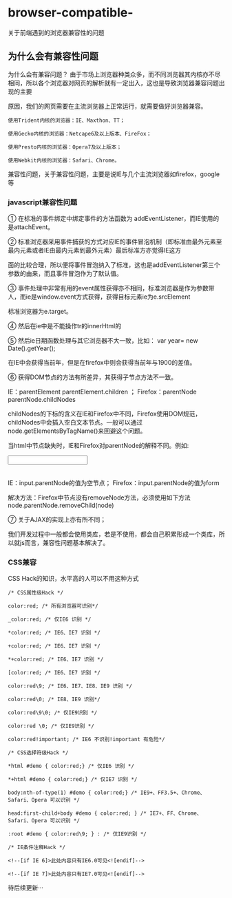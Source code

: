 # browser-compatible-
关于前端遇到的浏览器兼容性的问题

## 为什么会有兼容性问题
为什么会有兼容问题？
由于市场上浏览器种类众多，而不同浏览器其内核亦不尽相同，所以各个浏览器对网页的解析就有一定出入，这也是导致浏览器兼容问题出现的主要

原因，我们的网页需要在主流浏览器上正常运行，就需要做好浏览器兼容。

```
使用Trident内核的浏览器：IE、Maxthon、TT；

使用Gecko内核的浏览器：Netcape6及以上版本、FireFox；

使用Presto内核的浏览器：Opera7及以上版本；

使用Webkit内核的浏览器：Safari、Chrome。
```

兼容性问题，关于兼容性问题，主要是说IE与几个主流浏览器如firefox，google等

### javascript兼容性问题
① 在标准的事件绑定中绑定事件的方法函数为 addEventListener，而IE使用的是attachEvent。

② 标准浏览器采用事件捕获的方式对应IE的事件冒泡机制（即标准由最外元素至最内元素或者IE由最内元素到最外元素）最后标准方亦觉得IE这方

面的比较合理，所以便将事件冒泡纳入了标准，这也是addEventListener第三个参数的由来，而且事件冒泡作为了默认值。

③ 事件处理中非常有用的event属性获得亦不相同，标准浏览器是作为参数带人，而ie是window.event方式获得，获得目标元素ie为e.srcElement

标准浏览器为e.target。

④ 然后在ie中是不能操作tr的innerHtml的

⑤ 然后ie日期函数处理与其它浏览器不大一致，比如： var year= new Date().getYear();

在IE中会获得当前年，但是在firefox中则会获得当前年与1900的差值。

⑥  获得DOM节点的方法有所差异，其获得子节点方法不一致。

IE：parentElement parentElement.children ； Firefox：parentNode parentNode.childNodes

childNodes的下标的含义在IE和Firefox中不同，Firefox使用DOM规范，childNodes中会插入空白文本节点。一般可以通过node.getElementsByTagName()来回避这个问题。

当html中节点缺失时，IE和Firefox对parentNode的解释不同。例如:

<form>  <table>   <input/>  </table> </form> IE：input.parentNode的值为空节点； Firefox：input.parentNode的值为form

解决方法：Firefox中节点没有removeNode方法，必须使用如下方法 node.parentNode.removeChild(node)

⑦ 关于AJAX的实现上亦有所不同；

我们开发过程中一般都会使用类库，若是不使用，都会自己积累形成一个类库，所以就js而言，兼容性问题基本解决了。

### CSS兼容
CSS Hack的知识，水平高的人可以不用这种方式
```
/* CSS属性级Hack */ 
 
color:red; /* 所有浏览器可识别*/ 
 
_color:red; /* 仅IE6 识别 */ 
 
*color:red; /* IE6、IE7 识别 */ 
 
+color:red; /* IE6、IE7 识别 */ 
 
*+color:red; /* IE6、IE7 识别 */ 
 
[color:red; /* IE6、IE7 识别 */ 
 
color:red\9; /* IE6、IE7、IE8、IE9 识别 */ 
 
color:red\0; /* IE8、IE9 识别*/ 
 
color:red\9\0; /* 仅IE9识别 */ 
 
color:red \0; /* 仅IE9识别 */ 
 
color:red!important; /* IE6 不识别!important 有危险*/
 
/* CSS选择符级Hack */ 
 
*html #demo { color:red;} /* 仅IE6 识别 */ 
 
*+html #demo { color:red;} /* 仅IE7 识别 */ 
 
body:nth-of-type(1) #demo { color:red;} /* IE9+、FF3.5+、Chrome、Safari、Opera 可以识别 */ 
 
head:first-child+body #demo { color:red; } /* IE7+、FF、Chrome、Safari、Opera 可以识别 */ 
 
:root #demo { color:red\9; } : /* 仅IE9识别 */
 
/* IE条件注释Hack */ 
 
<!--[if IE 6]>此处内容只有IE6.0可见<![endif]--> 
 
<!--[if IE 7]>此处内容只有IE7.0可见<![endif]-->
```

待后续更新···
